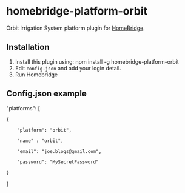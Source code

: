 # homebridge-platform-orbit
Orbit Irrigation System platform plugin for [HomeBridge](https://github.com/nfarina/homebridge).

## Installation

1. Install this plugin using: npm install -g homebridge-platform-orbit
2. Edit ``config.json`` and add your login detail.
3. Run Homebridge

## Config.json example

"platforms": [

	{

		"platform": "orbit",

		"name" : "orbit",

		"email": "joe.blogs@gmail.com",

		"password": "MySecretPassword"

	}
	
]